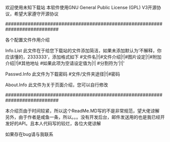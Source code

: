 欢迎使用未知下载站
本软件使用GNU General Public License (GPL) V3开源协议，希望大家遵守开源协议

###########################################################################

各个配置文件作用介绍

Info.List
此文件在于给您下载站的文件添加简洁，如果未添加默认为‘不解释，你应该懂的，2333333’，添加格式如下
#文件名|!|#文件介绍|!|#图片设定|!|#附加介绍|!|#其他地址
#如果此项为空请设定值为|!|
#分割符为'|!|'

Passwd.Info
此文件为下载密码
#文件/文件夹途径|!|#密码

About.Info
此文件为关于页面介绍，您可以自行修改

###########################################################################

本介绍页由于时间较紧，所以这个ReadMe.MD写的不是非常规范，望大佬谅解
另外，由于作者是咸鱼一条，所以。。。没有开发后台，邮件发送用的也是我已经开发好的API。且本人代码写的较烂，各位大佬谅解

如果存在bug请与我联系